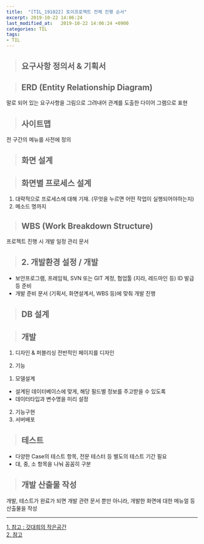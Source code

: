 ```yaml
---
title:  "[TIL_191022] 토이프로젝트 전체 진행 순서"
excerpt: 2019-10-22 14:06:24
last_modified_at:   2019-10-22 14:06:24 +0900
categories: TIL
tags:
- TIL
---
```

>## 요구사항 정의서 & 기획서


>## ERD (Entity Relationship Diagram)

말로 되어 있는 요구사항을 그림으로 그려내어 관계를 도출한 다이어 그램으로 표현


>## 사이트맵

전 구간의 메뉴를 사전에 정의


>## 화면 설계


>## 화면별 프로세스 설계

1. 대략적으로 프로세스에 대해 기재. (무엇을 누르면 어떤 작업이 실행되어야하는지)
2. 메소드 명까지


>## WBS (Work Breakdown Structure)

프로젝트 진행 시 개발 일정 관리 문서

>## 2. 개발환경 설정 / 개발

- 보안프로그램, 프레임웍, SVN 또는 GIT 계정, 협업툴 (지라, 레드마인 등) ID 발급 등 준비
- 개발 준비 문서 (기획서, 화면설계서, WBS 등)에 맞춰 개발 진행


>## DB 설계


>## 개발

1. 디자인 & 퍼블리싱
전반적인 페이지를 디자인

2. 기능
 1) 모델설계
 - 설계된 데이터베이스에 맞게, 해당 필드별 정보를 주고받을 수 있도록
 - 데이터타입과 변수명을 미리 설정

 2) 기능구현
 3) 서버배포

>## 테스트

- 다양한 Case의 테스트 항목, 전문 테스터 등 별도의 테스트 기간 필요
- 대, 중, 소 항목을 나눠 꼼꼼히 구분

>## 개발 산출물 작성

개발, 테스트가 완료가 되면 개발 관련 문서 뿐만 아니라, 개발한 화면에 대한 메뉴얼 등 산출물을 작성


---

[1. 참고 : 갓대희의 작은공간](https://goddaehee.tistory.com/122?category=281064)  
[2. 참고](http://fureweb.com/web-development-process-from-planning-to-deploy/)
